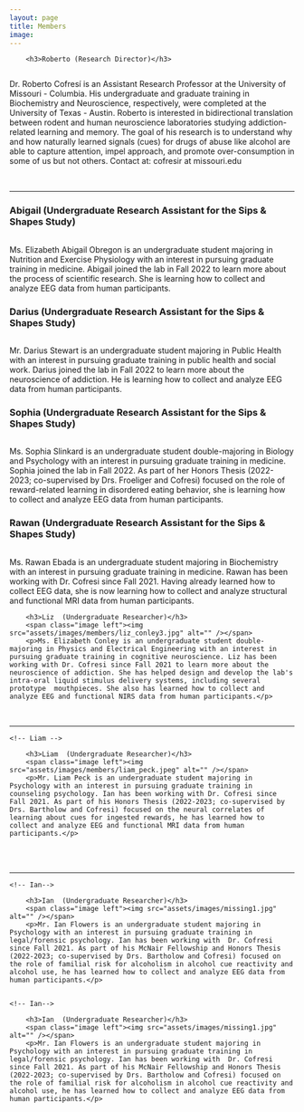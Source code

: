 ```yaml
---
layout: page
title: Members
image: 
---
```


<!-- Roberto-->
		<h3>Roberto (Research Director)</h3>
<span class="image left"><img src="assets/images/members/roberto_cofresi1.jpg" alt="" /></span> 
		<p>Dr. Roberto Cofresí is an Assistant Research Professor at the University of Missouri - Columbia. His undergraduate and graduate training in Biochemistry and Neuroscience, respectively, were completed at the University of Texas - Austin. Roberto is interested in  bidirectional translation between rodent and human neuroscience laboratories studying addiction-related learning and memory. The goal of his research is to understand why and how naturally learned signals (cues) for drugs of abuse like alcohol are able to capture attention, impel approach, and promote over-consumption in some of us but not others. Contact at: cofresir at missouri.edu</p>
	
	
<br/>
<hr class="major" />	


<!-- Sips & Shapes Study -->
<h3>Abigail (Undergraduate Research Assistant for the Sips & Shapes Study)</h3>
<span class="image left"><img src="assets/images/members/roberto_cofresi1.jpg" alt="" /></span> 
<p>Ms. Elizabeth Abigail Obregon is an undergraduate student majoring in Nutrition and Exercise Physiology with an interest in pursuing graduate training in medicine. Abigail joined the lab in Fall 2022 to learn more about the process of scientific research. She is learning how to collect and analyze EEG data from human participants.</p>

<h3>Darius (Undergraduate Research Assistant for the Sips & Shapes Study)</h3>
<span class="image left"><img src="assets/images/members/roberto_cofresi1.jpg" alt="" /></span> 
<p>Mr. Darius Stewart is an undergraduate student majoring in Public Health with an interest in pursuing graduate training in public health and social work. Darius joined the lab in Fall 2022 to learn more about the neuroscience of addiction. He is learning how to collect and analyze EEG data from human participants.</p>

<h3>Sophia (Undergraduate Research Assistant for the Sips & Shapes Study)</h3>
<span class="image left"><img src="assets/images/members/roberto_cofresi1.jpg" alt="" /></span> 
<p>Ms. Sophia Slinkard is an undergraduate student double-majoring in Biology and Psychology with an interest in pursuing graduate training in medicine. Sophia joined the lab in Fall 2022. As part of her Honors Thesis (2022-2023; co-supervised by Drs. Froeliger and Cofresi) focused on the role of reward-related learning in disordered eating behavior, she is learning how to collect and analyze EEG data from human participants.</p>

<h3>Rawan (Undergraduate Research Assistant for the Sips & Shapes Study)</h3>
<span class="image left"><img src="assets/images/members/roberto_cofresi1.jpg" alt="" /></span> 
<p>Ms. Rawan Ebada is an undergraduate student majoring in Biochemistry with an interest in pursuing graduate training in medicine. Rawan has been working with Dr. Cofresi since Fall 2021. Having already learned how to collect EEG data, she is now learning how to collect and analyze structural and functional MRI data from human participants.</p>


	
<!-- Liz-->	

		<h3>Liz  (Undergraduate Researcher)</h3>
		<span class="image left"><img src="assets/images/members/liz_conley3.jpg" alt="" /></span>
		<p>Ms. Elizabeth Conley is an undergraduate student double-majoring in Physics and Electrical Engineering with an interest in pursuing graduate training in cognitive neuroscience. Liz has been working with Dr. Cofresi since Fall 2021 to learn more about the neuroscience of addiction. She has helped design and develop the lab's intra-oral liquid stimulus delivery systems, including several prototype  mouthpieces. She also has learned how to collect and analyze EEG and functional NIRS data from human participants.</p>

<br/>
<hr class="major" />	

	<!-- Liam -->

		<h3>Liam  (Undergraduate Researcher)</h3>
		<span class="image left"><img src="assets/images/members/liam_peck.jpeg" alt="" /></span>
		<p>Mr. Liam Peck is an undergraduate student majoring in Psychology with an interest in pursuing graduate training in counseling psychology. Ian has been working with Dr. Cofresi since Fall 2021. As part of his Honors Thesis (2022-2023; co-supervised by Drs. Bartholow and Cofresi) focused on the neural correlates of learning about cues for ingested rewards, he has learned how to collect and analyze EEG and functional MRI data from human participants.</p>

<br/>
<br/>
<hr class="major" />

	<!-- Ian-->

		<h3>Ian  (Undergraduate Researcher)</h3>
		<span class="image left"><img src="assets/images/missing1.jpg" alt="" /></span>
		<p>Mr. Ian Flowers is an undergraduate student majoring in Psychology with an interest in pursuing graduate training in legal/forensic psychology. Ian has been working with  Dr. Cofresi since Fall 2021. As part of his McNair Fellowship and Honors Thesis (2022-2023; co-supervised by Drs. Bartholow and Cofresi) focused on the role of familial risk for alcoholism in alcohol cue reactivity and alcohol use, he has learned how to collect and analyze EEG data from human participants.</p>


	<!-- Ian-->

		<h3>Ian  (Undergraduate Researcher)</h3>
		<span class="image left"><img src="assets/images/missing1.jpg" alt="" /></span>
		<p>Mr. Ian Flowers is an undergraduate student majoring in Psychology with an interest in pursuing graduate training in legal/forensic psychology. Ian has been working with  Dr. Cofresi since Fall 2021. As part of his McNair Fellowship and Honors Thesis (2022-2023; co-supervised by Drs. Bartholow and Cofresi) focused on the role of familial risk for alcoholism in alcohol cue reactivity and alcohol use, he has learned how to collect and analyze EEG data from human participants.</p>






